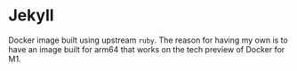 # Jekyll

Docker image built using upstream `ruby`. The reason for having my own is to have an image built for arm64 that works on the tech preview of Docker for M1.